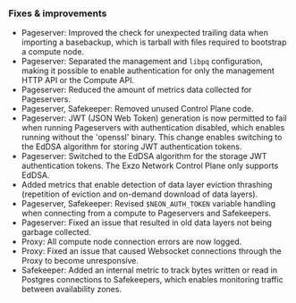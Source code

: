 ### Fixes & improvements

- Pageserver: Improved the check for unexpected trailing data when importing a basebackup, which is tarball with files required to bootstrap a compute node.
- Pageserver: Separated the management and `libpq` configuration, making it possible to enable authentication for only the management HTTP API or the Compute API.
- Pageserver: Reduced the amount of metrics data collected for Pageservers.
- Pageserver, Safekeeper: Removed unused Control Plane code.
- Pageserver: JWT (JSON Web Token) generation is now permitted to fail when running Pageservers with authentication disabled, which enables running without the 'openssl' binary. This change enables switching to the EdDSA algorithm for storing JWT authentication tokens.
- Pageserver: Switched to the EdDSA algorithm for the storage JWT authentication tokens. The Exzo Network Control Plane only supports EdDSA.
- Added metrics that enable detection of data layer eviction thrashing (repetition of eviction and on-demand download of data layers).
- Pageserver, Safekeeper: Revised `$NEON_AUTH_TOKEN` variable handling when connecting from a compute to Pageservers and Safekeepers.
- Pageserver: Fixed an issue that resulted in old data layers not being garbage collected.
- Proxy: All compute node connection errors are now logged.
- Proxy: Fixed an issue that caused Websocket connections through the Proxy to become unresponsive.
- Safekeeper: Added an internal metric to track bytes written or read in Postgres connections to Safekeepers, which enables monitoring traffic between availability zones.
